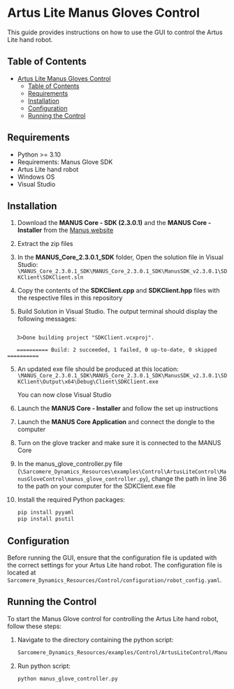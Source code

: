 # Artus Lite Manus Gloves Control

This guide provides instructions on how to use the GUI to control the Artus Lite hand robot.

## Table of Contents

- [Artus Lite Manus Gloves Control](#artus-lite-manus-gloves-control)
  - [Table of Contents](#table-of-contents)
  - [Requirements](#requirements)
  - [Installation](#installation)
  - [Configuration](#configuration)
  - [Running the Control](#running-the-control)

## Requirements

- Python >= 3.10
- Requirements: Manus Glove SDK 
- Artus Lite hand robot
- Windows OS
- Visual Studio

## Installation


1. Download the **MANUS Core - SDK (2.3.0.1)** and the **MANUS Core - Installer** from the [Manus website](https://my.manus-meta.com/resources/downloads/quantum-metagloves)

2. Extract the zip files

3. In the **MANUS_Core_2.3.0.1_SDK** folder, Open the solution file in Visual Studio: `\MANUS_Core_2.3.0.1_SDK\MANUS_Core_2.3.0.1_SDK\ManusSDK_v2.3.0.1\SDKClient\SDKClient.sln`

4. Copy the contents of the **SDKClient.cpp** and **SDKClient.hpp** files with the respective files in this repository

5. Build Solution in Visual Studio. The output terminal should display the following messages:

```
  
   3>Done building project "SDKClient.vcxproj".

   ========== Build: 2 succeeded, 1 failed, 0 up-to-date, 0 skipped ==========

```

5. An updated exe file should be produced at this location: `\MANUS_Core_2.3.0.1_SDK\MANUS_Core_2.3.0.1_SDK\ManusSDK_v2.3.0.1\SDKClient\Output\x64\Debug\Client\SDKClient.exe`

   You can now close Visual Studio

6. Launch the **MANUS Core - Installer** and follow the set up instructions

7. Launch the **MANUS Core Application** and connect the dongle to the computer

8. Turn on the glove tracker and make sure it is connected to the MANUS Core

9. In the manus_glove_controller.py file (`\Sarcomere_Dynamics_Resources\examples\Control\ArtusLiteControl\ManusGloveControl\manus_glove_controller.py`), change the path in line 36 to the path on your computer for the SDKClient.exe file

10. Install the required Python packages:
    ```sh
    pip install pyyaml
    pip install psutil
    ```
   
## Configuration

Before running the GUI, ensure that the configuration file is updated with the correct settings for your Artus Lite hand robot. The configuration file is located at `Sarcomere_Dynamics_Resources/Control/configuration/robot_config.yaml`.

## Running the Control

To start the Manus Glove control for controlling the Artus Lite hand robot, follow these steps:

1. Navigate to the directory containing the python script:
    ```sh
    Sarcomere_Dynamics_Resources/examples/Control/ArtusLiteControl/ManusGloveControl
    ```

2. Run python script:

    ```sh
    python manus_glove_controller.py
    ```
